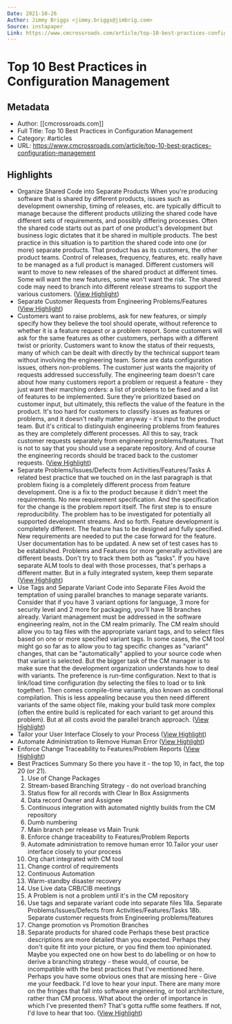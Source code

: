 ```yaml
---
Date: 2021-10-26
Author: Jimmy Briggs <jimmy.briggs@jimbrig.com>
Source: instapaper
Link: https://www.cmcrossroads.com/article/top-10-best-practices-configuration-management
---
```

# Top 10 Best Practices in Configuration Management

## Metadata
- Author: [[cmcrossroads.com]]
- Full Title: Top 10 Best Practices in Configuration Management
- Category: #articles
- URL: https://www.cmcrossroads.com/article/top-10-best-practices-configuration-management

## Highlights
- Organize Shared Code into Separate Products
  When you're producing software that is shared by different products, issues such as development ownership, timing of releases, etc. are typically difficult to manage because the different products utilizing the shared code have different sets of requirements, and possibly differing processes. Often the shared code starts out as part of one product's
  development but business logic dictates that it be shared in multiple products. 
  The best practice in this situation is to partition the shared code into one (or more) separate products. That product has as its customers, the other product teams. Control of releases, frequency, features, etc. really have to be managed as a full product is
  managed. Different customers will want to move to new releases of the shared product at different times. Some will want the new features, some won't want the risk. The shared code may need to branch into different release streams to support the various customers. ([View Highlight](https://instapaper.com/read/1362928999/14671677))
- Separate Customer Requests from Engineering Problems/Features ([View Highlight](https://instapaper.com/read/1362928999/14671680))
- Customers want to raise problems, ask for new features, or simply specify how
  they believe the tool should operate, without reference to whether it is a feature request or a problem report. Some customers will ask for the same features as other customers, perhaps with a different twist or priority. Customers want to know the status of their requests, many of which can be dealt with directly by the technical support team
  without involving the engineering team. Some are data configuration issues, others non-problems. The customer just wants the majority of requests addressed successfully. 
  The engineering team doesn't care about how many customers report a problem or request a feature - they just want their marching orders: a list of problems to be fixed
  and a list of features to be implemented. Sure they're prioritized based on customer input, but ultimately, this reflects the value of the feature in the product. It's too hard for customers to classify issues as features or problems, and it doesn't really matter anyway - it's input to the product team. But it's critical to distinguish engineering problems from features as they are completely different processes. All this to say, track customer requests separately from engineering problems/features. That is not to say that you should use a separate repository. And of course the engineering records should be
  traced back to the customer requests. ([View Highlight](https://instapaper.com/read/1362928999/14671681))
- Separate Problems/Issues/Defects from Activities/Features/Tasks
  A related best practice that we touched on in the last paragraph is that problem fixing is a completely different process from feature development. One is a fix to the product because it didn't meet the requirements. No new requirement specification. And the specification for the change is the problem report itself. The first step is to ensure reproducibility. The problem has to be investigated for potentially all supported development streams. And so forth. 
  Feature development is completely different. The feature has to be designed and fully specified. New requirements are needed to put the case forward for the feature. User documentation has to be updated. A new set of test cases has to be established. Problems and Features (or more generally activities) are different beasts. Don't try to track them both as "tasks". If you have separate ALM tools to deal with those processes, that's perhaps a different matter. But in a fully integrated system, keep them separate ([View Highlight](https://instapaper.com/read/1362928999/14671682))
- Use Tags and Separate Variant Code into Separate Files
  Avoid the temptation of using parallel branches to manage separate variants. Consider that if you have 3 variant options for language, 3 more for security level and 2 more for packaging, you'll have 18 branches already. Variant management must be addressed in the software engineering realm, not in the CM realm primarily.
  The CM realm should allow you to tag files with the appropriate variant tags, and to
  select files based on one or more specified variant tags. In some cases, the CM tool might go so far as to allow you to tag specific changes as "variant" changes, that can be "automatically" applied to your source code when that variant is selected. 
  But the bigger task of the CM manager is to make sure that the development
  organization understands how to deal with variants. The preference is run-time configuration. Next to that is link/load time configuration (by selecting the files to load or to link together). Then comes compile-time variants, also known as conditional compilation. This is less appealing because you then need different variants of the same object file, making your build task more complex (often the entire build is replicated for each variant to get around this problem). But at all costs avoid the parallel branch approach. ([View Highlight](https://instapaper.com/read/1362928999/14671683))
- Tailor your User Interface Closely to your Process ([View Highlight](https://instapaper.com/read/1362928999/14671688))
- Automate Administration to Remove Human Error ([View Highlight](https://instapaper.com/read/1362928999/14671689))
- Enforce Change Traceability to Features/Problem Reports ([View Highlight](https://instapaper.com/read/1362928999/14671690))
- Best Practices Summary
  So there you have it - the top 10, in fact, the top 20 (or 21).
  1. Use of Change Packages
  2. Stream-based Branching Strategy - do not overload branching
  3. Status flow for all records with Clear In Box Assignments
  4. Data record Owner and Assignee
  5. Continuous integration with automated nightly builds from the CM repository
  6. Dumb numbering
  7. Main branch per release vs Main Trunk
  8. Enforce change traceability to Features/Problem Reports
  9. Automate administration to remove human error
  10.Tailor your user interface closely to your process
  11. Org chart integrated with CM tool
  12. Change control of requirements
  13. Continuous Automation
  14. Warm-standby disaster recovery
  15. Use Live data CRB/CIB meetings
  16. A Problem is not a problem until it's in the CM repository
  17. Use tags and separate variant code into separate files
  18a. Separate Problems/Issues/Defects from Activities/Features/Tasks
  18b. Separate customer requests from Engineering problems/features
  19. Change promotion vs Promotion Branches
  20. Separate products for shared code
  Perhaps these best practice descriptions are more detailed than you expected. 
  Perhaps they don't quite fit into your picture, or you find them too opinionated. Maybe you expected one on how best to do labelling or on how to derive a branching strategy - these would, of course, be incompatible with the best practices that I've mentioned here. Perhaps you have some obvious ones that are missing here - Give me your feedback. I'd love to hear your input. There are many more on the fringes that fall into software engineering, or tool architecture, rather than CM process. What about the order of importance in which I've presented them? That's gotta ruffle some feathers. If not, I'd
  love to hear that too. ([View Highlight](https://instapaper.com/read/1362928999/14671695))
